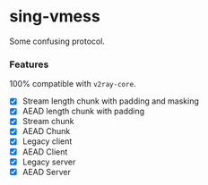 # sing-vmess

Some confusing protocol.

### Features

100% compatible with `v2ray-core`.

- [x] Stream length chunk with padding and masking
- [x] AEAD length chunk with padding
- [x] Stream chunk
- [x] AEAD Chunk
- [x] Legacy client
- [x] AEAD Client
- [x] Legacy server
- [x] AEAD Server
